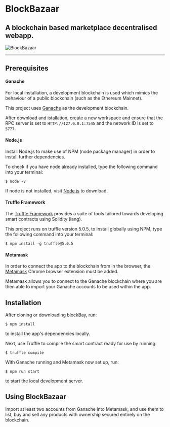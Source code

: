 # BlockBazaar

## A blockchain based marketplace decentralised webapp.

![BlockBazaar](/public/images/blockBay.jpg)

***

## Prerequisites

#### Ganache

For local installation, a development blockchain is used which mimics the behaviour of a public blockchain (such as the Ethereum Mainnet).

This project uses [Ganache](https://www.trufflesuite.com/ganache) as the development blockchain.

After download and istallation, create a new workspace and ensure that the RPC server is set to `HTTP://127.0.0.1:7545` and the network ID is set to `5777`.

#### Node.js

Install Node.js to make use of NPM (node package manager) in order to install further dependencies.

To check if you have node already installed, type the following command into your terminal:

`$ node -v`

If node is not installed, visit [Node.js](https://nodejs.org/en/) to download.

#### Truffle Framework

The [Truffle Framework](https://www.trufflesuite.com/) provides a suite of tools tailored towards developing smart contracts using Solidity (lang).

This project runs on truffle version 5.0.5, to install globally using NPM, type the following command into your terminal:

`$ npm install -g truffle@5.0.5`

#### Metamask

In order to connect the app to the blockchain from in the browser, the [Metamask](https://chrome.google.com/webstore/detail/metamask/nkbihfbeogaeaoehlefnkodbefgpgknn?hl=en) Chrome browser extension must be added.

Metamask allows you to connect to the Ganache blockchain where you are then able to import your Ganache accounts to be used within the app.

## Installation

After cloning or downloading blockBay, run:

`$ npm install`

to install the app's dependencies locally.

Next, use Truffle to compile the smart contract ready for use by running:

`$ truffle compile`

With Ganache running and Metamask now set up, run:

`$ npm run start`

to start the local development server.

## Using BlockBazaar


Import at least two accounts from Ganache into Metamask, and use them to list, buy and sell any products with ownership secured entirely on the blockchain.
